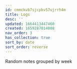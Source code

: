 ```yaml
---
id: cmmckvb7sjcpkv57ujrrh4m
title: Logs
desc: ''
updated: 1664413447460
created: 1659287014008
nav_order: 3
has_collection: true
sort_by: date
sort_order: reverse
---
```

Random notes grouped by week